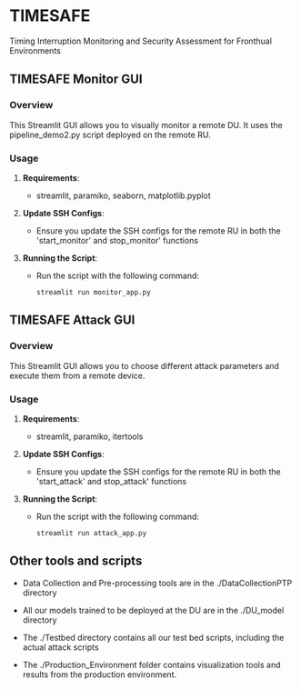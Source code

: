 # TIMESAFE
Timing Interruption Monitoring and Security Assessment for Fronthual Environments

## TIMESAFE Monitor GUI

### Overview
This Streamlit GUI allows you to visually monitor a remote DU. It uses the pipeline_demo2.py script deployed on the remote RU.

### Usage
1. **Requirements**:
   - streamlit, paramiko, seaborn, matplotlib.pyplot

3. **Update SSH Configs**:
   - Ensure you update the SSH configs for the remote RU in both the 'start_monitor' and stop_monitor' functions

3. **Running the Script**:
   - Run the script with the following command:
     ```
     streamlit run monitor_app.py
     ```

## TIMESAFE Attack GUI

### Overview
This Streamlit GUI allows you to choose different attack parameters and execute them from a remote device. 

### Usage
1. **Requirements**:
   - streamlit, paramiko, itertools

3. **Update SSH Configs**:
   - Ensure you update the SSH configs for the remote RU in both the 'start_attack' and stop_attack' functions

3. **Running the Script**:
   - Run the script with the following command:
     ```
     streamlit run attack_app.py
     ```

## Other tools and scripts

- Data Collection and Pre-processing tools are in the ./DataCollectionPTP directory

- All our models trained to be deployed at the DU are in the ./DU_model directory

- The ./Testbed directory contains all our test bed scripts, including the actual attack scripts

- The ./Production_Environment folder contains visualization tools and results from the production environment.
